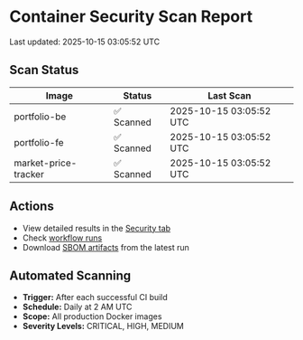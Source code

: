 # Container Security Scan Report

Last updated: 2025-10-15 03:05:52 UTC

## Scan Status

| Image | Status | Last Scan |
|-------|--------|-----------|
| portfolio-be | ✅ Scanned | 2025-10-15 03:05:52 UTC |
| portfolio-fe | ✅ Scanned | 2025-10-15 03:05:52 UTC |
| market-price-tracker | ✅ Scanned | 2025-10-15 03:05:52 UTC |

## Actions

- View detailed results in the [Security tab](https://github.com/ktenman/portfolio/security/code-scanning)
- Check [workflow runs](https://github.com/ktenman/portfolio/actions/workflows/trivy-scan.yml)
- Download [SBOM artifacts](https://github.com/ktenman/portfolio/actions/workflows/trivy-scan.yml) from the latest run

## Automated Scanning

- **Trigger:** After each successful CI build
- **Schedule:** Daily at 2 AM UTC
- **Scope:** All production Docker images
- **Severity Levels:** CRITICAL, HIGH, MEDIUM

